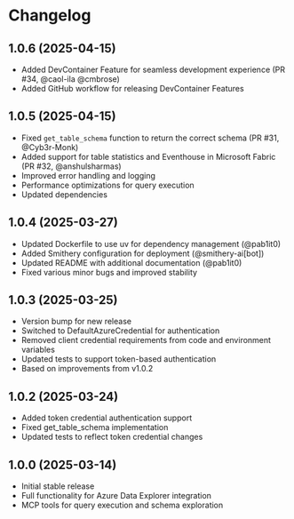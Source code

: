 # Changelog

## 1.0.6 (2025-04-15)

* Added DevContainer Feature for seamless development experience (PR #34, @caol-ila @﻿﻿cmbrose)
* Added GitHub workflow for releasing DevContainer Features

## 1.0.5 (2025-04-15)

* Fixed `get_table_schema` function to return the correct schema (PR #31, @Cyb3r-Monk)
* Added support for table statistics and Eventhouse in Microsoft Fabric (PR #32, @anshulsharmas)
* Improved error handling and logging
* Performance optimizations for query execution
* Updated dependencies

## 1.0.4 (2025-03-27)

* Updated Dockerfile to use uv for dependency management (@pab1it0)
* Added Smithery configuration for deployment (@smithery-ai[bot])
* Updated README with additional documentation (@pab1it0)
* Fixed various minor bugs and improved stability

## 1.0.3 (2025-03-25)

* Version bump for new release
* Switched to DefaultAzureCredential for authentication
* Removed client credential requirements from code and environment variables
* Updated tests to support token-based authentication
* Based on improvements from v1.0.2

## 1.0.2 (2025-03-24)

* Added token credential authentication support
* Fixed get_table_schema implementation
* Updated tests to reflect token credential changes

## 1.0.0 (2025-03-14)

* Initial stable release
* Full functionality for Azure Data Explorer integration
* MCP tools for query execution and schema exploration
